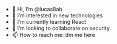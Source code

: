 - 👋 Hi, I’m @lucas8ab
- 👀 I’m interested in new technologies 
- 🌱 I’m currently learning React
- 💞️ I’m looking to collaborate on security.
- 📫 How to reach me: dm me here

<!---
lucas8ab/lucas8ab is a ✨ special ✨ repository because its `README.md` (this file) appears on your GitHub profile.
You can click the Preview link to take a look at your changes.
--->
